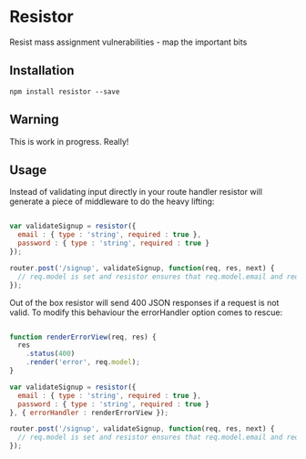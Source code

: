 # Resistor
Resist mass assignment vulnerabilities - map the important bits

## Installation

    npm install resistor --save

## Warning
This is work in progress. Really!

## Usage
Instead of validating input directly in your route handler resistor will generate a piece of middleware to do the heavy lifting:


```javascript

var validateSignup = resistor({
  email : { type : 'string', required : true },
  password : { type : 'string', required : true }
});

router.post('/signup', validateSignup, function(req, res, next) {
  // req.model is set and resistor ensures that req.model.email and req.model.password are set 
});

```

Out of the box resistor will send 400 JSON responses if a request is not valid. To modify this behaviour the errorHandler option comes
to rescue:

```javascript

function renderErrorView(req, res) {
  res
    .status(400)
    .render('error', req.model);
}

var validateSignup = resistor({
  email : { type : 'string', required : true },
  password : { type : 'string', required : true }
}, { errorHandler : renderErrorView });

router.post('/signup', validateSignup, function(req, res, next) {
  // req.model is set and resistor ensures that req.model.email and req.model.password are set 
});

```